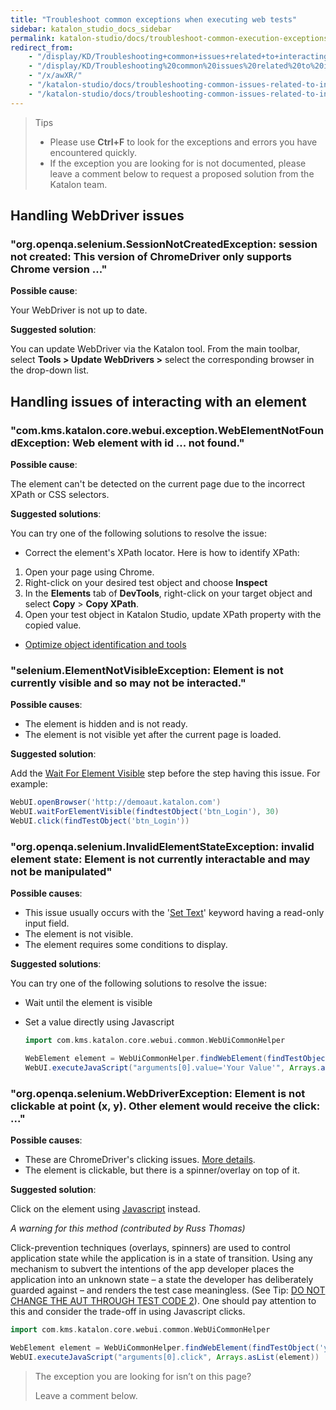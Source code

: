 ```yaml
---
title: "Troubleshoot common exceptions when executing web tests"
sidebar: katalon_studio_docs_sidebar
permalink: katalon-studio/docs/troubleshoot-common-execution-exceptions-web-test.html
redirect_from:
    - "/display/KD/Troubleshooting+common+issues+related+to+interacting+with+an+element/"
    - "/display/KD/Troubleshooting%20common%20issues%20related%20to%20interacting%20with%20an%20element/"
    - "/x/awXR/"
    - "/katalon-studio/docs/troubleshooting-common-issues-related-to-interacting-with-an-element/"
    - "/katalon-studio/docs/troubleshooting-common-issues-related-to-interacting-with-an-element.html"
---
```


> Tips
>
>* Please use **Ctrl+F** to look for the exceptions and errors you have encountered quickly.
>* If the exception you are looking for is not documented, please leave a comment below to request a proposed solution from the Katalon team.

## Handling WebDriver issues

### "org.openqa.selenium.SessionNotCreatedException: session not created: This version of ChromeDriver only supports Chrome version ..."

**Possible cause**:

Your WebDriver is not up to date.

**Suggested solution**:

You can update WebDriver via the Katalon tool. From the main toolbar, select **Tools > Update WebDrivers >** select the corresponding browser in the drop-down list.

## Handling issues of interacting with an element

### "com.kms.katalon.core.webui.exception.WebElementNotFoundException: Web element with id ... not found."

**Possible cause**:

The element can't be detected on the current page due to the incorrect XPath or CSS selectors.

**Suggested solutions**:

You can try one of the following solutions to resolve the issue:

* Correct the element's XPath locator. Here is how to identify XPath:

1. Open your page using Chrome.
2. Right-click on your desired test object and choose **Inspect**
3. In the **Elements** tab of **DevTools**, right-click on your target object and select **Copy** > **Copy XPath**.
4. Open your test object in Katalon Studio, update XPath property with the copied value.

* [Optimize object identification and tools](https://docs.katalon.com/katalon-studio/docs/optimizing-object-identification-and-tools.html)

### "selenium.ElementNotVisibleException: Element is not currently visible and so may not be interacted."

**Possible causes**:

* The element is hidden and is not ready.
* The element is not visible yet after the current page is loaded.

**Suggested solution**:

Add the [Wait For Element Visible](/display/KD/%5BWebUI%5D+Wait+For+Element+Visible) step before the step having this issue. For example:

```groovy
WebUI.openBrowser('http://demoaut.katalon.com')
WebUI.waitForElementVisible(findtestObject('btn_Login'), 30)
WebUI.click(findTestObject('btn_Login'))
```

### "org.openqa.selenium.InvalidElementStateException: invalid element state: Element is not currently interactable and may not be manipulated"

**Possible causes**:

* This issue usually occurs with the '[Set Text](/display/KD/%5BWebUI%5D+Set+Text)' keyword having a read-only input field.
* The element is not visible.
* The element requires some conditions to display.

**Suggested solutions**:

You can try one of the following solutions to resolve the issue:

* Wait until the element is visible
* Set a value directly using Javascript

   ```groovy
   import com.kms.katalon.core.webui.common.WebUiCommonHelper

   WebElement element = WebUiCommonHelper.findWebElement(findTestObject('your/object'),30)
   WebUI.executeJavaScript("arguments[0].value='Your Value'", Arrays.asList(element))
    ```

### "org.openqa.selenium.WebDriverException: Element is not clickable at point (x, y). Other element would receive the click: ..."

**Possible causes**:

* These are ChromeDriver's clicking issues. [More details](http://chromedriver.chromium.org/help/clicking-issues).
* The element is clickable, but there is a spinner/overlay on top of it.

**Suggested solution**:

Click on the element using [Javascript](/display/KD/%5BWebUI%5D+Execute+JavaScript) instead. 

*A warning for this method (contributed by Russ Thomas)*

Click-prevention techniques (overlays, spinners) are used to control application state while the application is in a state of transition. Using any mechanism to subvert the intentions of the app developer places the application into an unknown state – a state the developer has deliberately guarded against – and renders the test case meaningless. (See Tip: [DO NOT CHANGE THE AUT THROUGH TEST CODE 2](https://forum.katalon.com/t/tip-do-not-change-the-aut-through-test-code/11938)). One should pay attention to this and consider the trade-off in using Javascript clicks.

```groovy
import com.kms.katalon.core.webui.common.WebUiCommonHelper

WebElement element = WebUiCommonHelper.findWebElement(findTestObject('your/object'),30)
WebUI.executeJavaScript("arguments[0].click", Arrays.asList(element))
```

> The exception you are looking for isn’t on this page?
>
> Leave a comment below.
